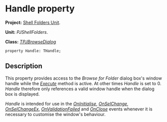 # Handle property #

**Project:** [Shell Folders Unit](ShellFoldersUnit.md).

**Unit:** _PJShellFolders_.

**Class:** _[TPJBrowseDialog](TPJBrowseDialog.md)_

```
property Handle: THandle;
```

## Description ##

This property provides access to the _Browse for Folder_ dialog box's window handle while the _[Execute](TPJBrowseDialogExecute.md)_ method is active. At other times _Handle_ is set to 0. _Handle_ therefore only references a valid window handle when the dialog box is displayed.

_Handle_ is intended for use in the _[OnInitialise](TPJBrowseDialogOnInitialise.md)_, _[OnSelChange](TPJBrowseDialogOnSelChange.md)_, _[OnSelChangeEx](TPJBrowseDialogOnSelChangeEx.md)_, _[OnValidationFailed](TPJBrowseDialogOnValidationFailed.md)_ and _[OnClose](TPJBrowseDialogOnClose.md)_ events whenever it is necessary to customise the window's behaviour.